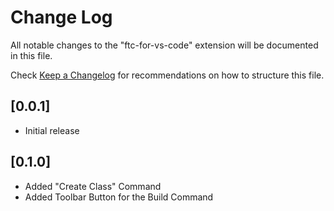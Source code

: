 # Change Log

All notable changes to the "ftc-for-vs-code" extension will be documented in this file.

Check [Keep a Changelog](http://keepachangelog.com/) for recommendations on how to structure this file.

## [0.0.1]

- Initial release

## [0.1.0]

- Added "Create Class" Command
- Added Toolbar Button for the Build Command